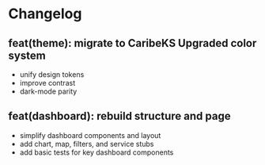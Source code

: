 # Changelog

## feat(theme): migrate to CaribeKS Upgraded color system
- unify design tokens
- improve contrast
- dark-mode parity

## feat(dashboard): rebuild structure and page
- simplify dashboard components and layout
- add chart, map, filters, and service stubs
- add basic tests for key dashboard components
